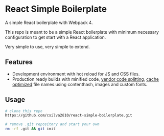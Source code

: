 # React Simple Boilerplate

A simple React boilerplate with Webpack 4.

This repo is meant to be a simple React boilerplate with minimum necessary configuration to get start with a React application.

Very simple to use, very simple to extend.

## Features

* Development environment with hot reload for JS and CSS files.
* Production ready builds with minified code, [vendor code splitting](https://webpack.js.org/guides/code-splitting), [cache optimized](https://webpack.js.org/guides/caching/) file names using contenthash, images and custom fonts.

## Usage

```bash
# clone this repo
https://github.com/csilva2810/react-simple-boilerplate.git

# remove .git repository and start your own
rm -rf .git && git init
```
